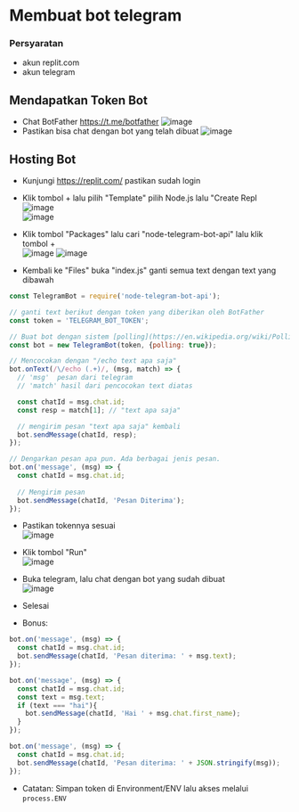# Membuat bot telegram

### Persyaratan
- akun replit.com
- akun telegram

## Mendapatkan Token Bot
- Chat BotFather https://t.me/botfather
![image](https://user-images.githubusercontent.com/77704356/160114489-37627456-3fdf-43b7-9f36-5b1ed529cfc8.png)
-  Pastikan bisa chat dengan bot yang telah dibuat
![image](https://user-images.githubusercontent.com/77704356/160114611-bbe4e78b-1923-44f8-a110-962ca5ba89cd.png)

## Hosting Bot
- Kunjungi https://replit.com/ pastikan sudah login
- Klik tombol + lalu pilih "Template" pilih Node.js lalu "Create Repl\
![image](https://user-images.githubusercontent.com/77704356/160121543-1dfd945e-eb1d-4a78-b506-0951dd7c49a8.png)\
![image](https://user-images.githubusercontent.com/77704356/160121823-e211e80a-e51b-44df-ac7f-38fe87115be2.png)

- Klik tombol "Packages" lalu cari "node-telegram-bot-api" lalu klik tombol +\
![image](https://user-images.githubusercontent.com/77704356/160122257-6ea59e21-c337-4766-af50-b020452fe341.png)
![image](https://user-images.githubusercontent.com/77704356/160122283-d3b7b242-0d1e-4e62-968e-d498f55e9e6e.png)

- Kembali ke "Files" buka "index.js" ganti semua text dengan text yang dibawah
```js
const TelegramBot = require('node-telegram-bot-api');

// ganti text berikut dengan token yang diberikan oleh BotFather
const token = 'TELEGRAM_BOT_TOKEN';

// Buat bot dengan sistem [polling](https://en.wikipedia.org/wiki/Polling_(computer_science))
const bot = new TelegramBot(token, {polling: true});

// Mencocokan dengan "/echo text apa saja"
bot.onText(/\/echo (.+)/, (msg, match) => {
  // 'msg'  pesan dari telegram
  // 'match' hasil dari pencocokan text diatas

  const chatId = msg.chat.id;
  const resp = match[1]; // "text apa saja"

  // mengirim pesan "text apa saja" kembali
  bot.sendMessage(chatId, resp);
});

// Dengarkan pesan apa pun. Ada berbagai jenis pesan.
bot.on('message', (msg) => {
  const chatId = msg.chat.id;
  
  // Mengirim pesan
  bot.sendMessage(chatId, 'Pesan Diterima');
});
```
- Pastikan tokennya sesuai\
![image](https://user-images.githubusercontent.com/77704356/160122701-254a24cb-af0d-43fb-9a7b-db794b4160e2.png)


- Klik tombol "Run"\
![image](https://user-images.githubusercontent.com/77704356/160122959-aefcc12d-3d64-466f-a470-9af71d0da9b5.png)



- Buka telegram, lalu chat dengan bot yang sudah dibuat\
![image](https://user-images.githubusercontent.com/77704356/160122749-ad57490f-27dd-4d0c-8a11-f683a1ab5785.png)



- Selesai
- Bonus:
```js
bot.on('message', (msg) => {
  const chatId = msg.chat.id;
  bot.sendMessage(chatId, 'Pesan diterima: ' + msg.text);
});
```
```js
bot.on('message', (msg) => {
  const chatId = msg.chat.id;
  const text = msg.text;
  if (text === "hai"){
    bot.sendMessage(chatId, 'Hai ' + msg.chat.first_name);
  }
});
```
```js
bot.on('message', (msg) => {
  const chatId = msg.chat.id;
  bot.sendMessage(chatId, 'Pesan diterima: ' + JSON.stringify(msg));
});
```
- Catatan: Simpan token di Environment/ENV lalu akses melalui `process.ENV`
